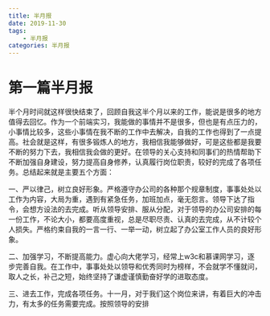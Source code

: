```yaml
---
title: 半月报
date: 2019-11-30
tags: 
    - 半月报
categories: 半月报
---
```

# 第一篇半月报

<!-- more -->



   半个月时间就这样很快结束了，回顾自我这半个月以来的工作，能说是很多的地方值得去回忆。作为一个前端实习，我能做的事情并不是很多，但也是有点压力的，小事情比较多，这些小事情在我不断的工作中去解决，自我的工作也得到了一点提高。社会就是这样，有很多锻炼人的地方，我相信我能够做好，可是这些都是我要不断的努力下去，我相信我会做的更好。在领导的关心支持和同事们的热情帮助下不断加强自身建设，努力提高自身修养，认真履行岗位职责，较好的完成了各项任务。总结起来就是主要五个方面：

   一、严以律己，树立良好形象。严格遵守办公司的各种那个规章制度，事事处处以工作为内容，大局为重，遇到有紧急任务，加班加点，毫无怨言。领导下达了指令，会想方设法的去完成。听从领导安排、服从分配，对于领导的办公司安排的每一份工作，不论大小，都要高度重视，总是尽职尽责、认真的去完成，从不计较个人损失。严格约束自我的一言一行、一举一动，树立起了办公室工作人员的良好形象。

   二、加强学习，不断提高能力。虚心向大佬学习，经常上w3c和慕课网学习，逐步完善自我。在工作中，事事处处以领导和优秀同时为榜样，不会就学不懂就问，取人之长，补己之短，始终坚持了谦虚谨慎勤奋好学的进取态度。

   三、进去工作，完成各项任务。十一月，对于我们这个岗位来讲，有着巨大的冲击力，有太多的任务需要完成。按照领导的安排